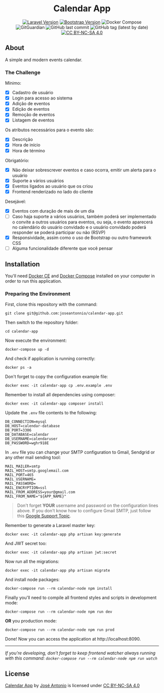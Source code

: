 <h1 align="center">Calendar App</h1>

<p align="center">
<a href="https://laravel.com/docs/8.x"><img src="https://img.shields.io/badge/Laravel-8.4.0-red?logo=laravel" alt="Laravel Version"></a>
<a href="https://getbootstrap.com/docs/4.5/getting-started/introduction/"><img src="https://img.shields.io/badge/Bootstrap-4.5-blueviolet?logo=bootstrap" alt="Bootstrap Version"></a>
<img src="https://img.shields.io/badge/Docker%20Compose-3.8-blue?logo=docker" alt="Docker Compose">
<br />
<img src="https://img.shields.io/badge/GitGuardian-active-success" alt="GitGuardian">
<img alt="GitHub last commit" src="https://img.shields.io/github/last-commit/joseantonnio/calendar-app?label=Last%20Commit">
<img alt="GitHub tag (latest by date)" src="https://img.shields.io/github/v/tag/joseantonnio/calendar-app?label=Last%20Version">
<a href="https://creativecommons.org/licenses/by-nc-sa/4.0"><img src="https://img.shields.io/badge/License-CC%20BY--NC--SA%204.0-success?logo=creative-commons" alt="CC BY-NC-SA 4.0"></a>
</p>

## About

A simple and modern events calendar.

### The Challenge

Mínimo:
- [x] Cadastro de usuário
- [x] Login para acesso ao sistema
- [x] Adição de eventos
- [x] Edição de eventos
- [x] Remoção de eventos
- [x] Listagem de eventos

Os atributos necessários para o evento são:
- [x] Descrição
- [x] Hora de início
- [x] Hora de término

Obrigatório:
- [x] Não deixar sobrescrever eventos e caso ocorra, emitir um alerta para o usuário
- [x] Suporte a vários usuários
- [x] Eventos ligados ao usuário que os criou
- [x] Frontend renderizado no lado do cliente

Desejável:
- [x] Eventos com duração de mais de um dia
- [ ] Caso haja suporte a vários usuários, também poderá ser implementado o convite a outros usuários para eventos, ou seja, o evento aparecerá no calendário do usuário convidado e o usuário convidado poderá responder se poderá participar ou não (RSVP)
- [X] Responsividade, assim como o uso de Bootstrap ou outro framework CSS
- [ ] Alguma funcionalidade diferente que você pensar

## Installation

You'll need [Docker CE](https://docs.docker.com/install/) and [Docker Compose](https://docs.docker.com/compose/install/) installed on your computer in order to run this application.

### Preparing the Environment

First, clone this repository with the command:

```
git clone git@github.com:joseantonnio/calendar-app.git
```

Then switch to the repository folder:

```
cd calendar-app
```

Now execute the environment:

```
docker-compose up -d
```

And check if application is running correctly:

```
docker ps -a
```

Don't forget to copy the configuration example file:

```
docker exec -it calendar-app cp .env.example .env
```

Remember to install all dependencies using composer:

```
docker exec -it calendar-app composer install
```

Update the `.env` file contents to the following:

```
DB_CONNECTION=mysql
DB_HOST=calendar-database
DB_PORT=3306
DB_DATABASE=calendar
DB_USERNAME=calendaruser
DB_PASSWORD=wghr918E
```

In `.env` file you can change your SMTP configuration to Gmail, Sendgrid or any other mail sending tool:

```
MAIL_MAILER=smtp
MAIL_HOST=smtp.googlemail.com
MAIL_PORT=465
MAIL_USERNAME=
MAIL_PASSWORD=
MAIL_ENCRYPTION=ssl
MAIL_FROM_ADDRESS=your@gmail.com
MAIL_FROM_NAME="${APP_NAME}"
```

> Don't forget **YOUR** username and password on the configuration lines above.
> If you don't know how to configure Gmail SMTP, just follow this [Google Support Topic](https://support.google.com/a/answer/176600).

Remember to generate a Laravel master key:

```
docker exec -it calendar-app php artisan key:generate
```

And JWT secret too:

```
docker exec -it calendar-app php artisan jwt:secret
```

Now run all the migrations:

```
docker exec -it calendar-app php artisan migrate
```

And install node packages:

```
docker-compose run --rm calendar-node npm install
```

Finally you'll need to compile all frontend styles and scripts in development mode:

```
docker-compose run --rm calendar-node npm run dev
```

**OR** you production mode:

```
docker-compose run --rm calendar-node npm run prod
```

Done! Now you can access the application at http://localhost:8090.

---

*If you're developing, don't forget to keep frontend watcher always running with this command: `docker-compose run --rm calendar-node npm run watch`*

## License

<p xmlns:dct="http://purl.org/dc/terms/" xmlns:cc="http://creativecommons.org/ns#" class="license-text"><a rel="cc:attributionURL" property="dct:title" href="https://github.com/joseantonnio/calendar-app">Calendar App</a> by <a rel="cc:attributionURL dct:creator" property="cc:attributionName" href="https://www.linkedin.com/in/joseantonnio/">José Antonio</a> is licensed under <a rel="license" href="https://creativecommons.org/licenses/by-nc-sa/4.0">CC BY-NC-SA 4.0</a>
